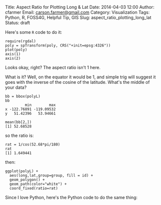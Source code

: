 Title: Aspect Ratio for Plotting Long & Lat
Date: 2014-04-03 12:00
Author: cfarmer
Email: carson.farmer@gmail.com
Category: Visualization
Tags: Python, R, FOSS4G, Helpful Tip, GIS
Slug: aspect_ratio_plotting_long_lat
Status: draft

Here's some `R` code to do it:
```{r}
require(rgdal)
poly = spTransform(poly, CRS("+init=epsg:4326"))
plot(poly)
axis(1)
axis(2)
```
Looks okay, right? The aspect ratio isn't 1 here.

What is it? Well, on the equator it would be 1,  and simple trig will
suggest it goes with the inverse of the cosine of the latitude. What's the
middle of your data?
```{r}
bb = bbox(polyL)
bb
         min        max
x -122.76891 -119.09532
y   51.42396   53.94661

mean(bb[2,])
[1] 52.68528
```
so the ratio is:
```{r}
rat = 1/cos(52.68*pi/180)
rat
[1] 1.649441
```

then:
```{r}
ggplot(polyL) +
  aes(long,lat,group=group, fill = id) +
  geom_polygon() +
  geom_path(color="white") +
  coord_fixed(ratio=rat)
```

Since I love Python, here's the Python code to do the same thing:
<!--more-->
